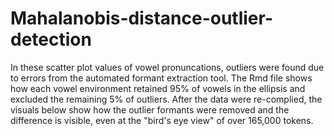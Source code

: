 # Mahalanobis-distance-outlier-detection
 
In these scatter plot values of vowel pronuncations, outliers were found due to errors from the automated formant extraction tool. The Rmd file shows how each vowel environment retained 95% of vowels in the ellipsis and excluded the remaining 5% of outliers. After the data were re-complied, the visuals below show how the outlier formants were removed and the difference is visible, even at the "bird's eye view" of over 165,000 tokens. 
